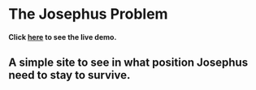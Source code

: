 # The Josephus Problem

#### Click [here](https://arthurpolon.github.io/josephus_problem/) to see the live demo.

## A simple site to see in what position Josephus need to stay to survive.